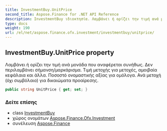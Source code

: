 ```yaml
---
title: InvestmentBuy.UnitPrice
second_title: Aspose.Finance for .NET API Reference
description: InvestmentBuy ιδιοκτησία. Λαμβάνει ή ορίζει την τιμή ανά μονάδα που αναφέρεται συνήθως. Δεν περιλαμβάνει σήμανση/μαρκάρισμα. Τιμή μετοχής για μετοχές αμοιβαία κεφάλαια και άλλα. Ποσοστό ονομαστικής αξίας για ομόλογα. Ανά μετοχή όχι συμβόλαιο για δικαιώματα προαίρεσης.
type: docs
weight: 190
url: /el/net/aspose.finance.ofx.investment/investmentbuy/unitprice/
---
```

## InvestmentBuy.UnitPrice property

Λαμβάνει ή ορίζει την τιμή ανά μονάδα που αναφέρεται συνήθως. Δεν περιλαμβάνει σήμανση/μαρκάρισμα. Τιμή μετοχής για μετοχές, αμοιβαία κεφάλαια και άλλα. Ποσοστό ονομαστικής αξίας για ομόλογα. Ανά μετοχή (όχι συμβόλαιο) για δικαιώματα προαίρεσης.

```csharp
public string UnitPrice { get; set; }
```

### Δείτε επίσης

* class [InvestmentBuy](../)
* χώρος ονομάτων [Aspose.Finance.Ofx.Investment](../../investmentbuy/)
* συνέλευση [Aspose.Finance](../../../)


